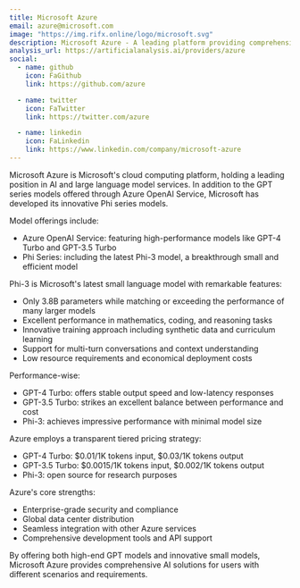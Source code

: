 ```yaml
---
title: Microsoft Azure
email: azure@microsoft.com
image: "https://img.rifx.online/logo/microsoft.svg"
description: Microsoft Azure - A leading platform providing comprehensive cloud computing and AI services
analysis_url: https://artificialanalysis.ai/providers/azure
social:
  - name: github
    icon: FaGithub
    link: https://github.com/azure

  - name: twitter
    icon: FaTwitter
    link: https://twitter.com/azure

  - name: linkedin
    icon: FaLinkedin
    link: https://www.linkedin.com/company/microsoft-azure
---
```


Microsoft Azure is Microsoft's cloud computing platform, holding a leading position in AI and large language model services. In addition to the GPT series models offered through Azure OpenAI Service, Microsoft has developed its innovative Phi series models.

Model offerings include:
- Azure OpenAI Service: featuring high-performance models like GPT-4 Turbo and GPT-3.5 Turbo
- Phi Series: including the latest Phi-3 model, a breakthrough small and efficient model

Phi-3 is Microsoft's latest small language model with remarkable features:
- Only 3.8B parameters while matching or exceeding the performance of many larger models
- Excellent performance in mathematics, coding, and reasoning tasks
- Innovative training approach including synthetic data and curriculum learning
- Support for multi-turn conversations and context understanding
- Low resource requirements and economical deployment costs

Performance-wise:
- GPT-4 Turbo: offers stable output speed and low-latency responses
- GPT-3.5 Turbo: strikes an excellent balance between performance and cost
- Phi-3: achieves impressive performance with minimal model size

Azure employs a transparent tiered pricing strategy:
- GPT-4 Turbo: $0.01/1K tokens input, $0.03/1K tokens output
- GPT-3.5 Turbo: $0.0015/1K tokens input, $0.002/1K tokens output
- Phi-3: open source for research purposes

Azure's core strengths:
- Enterprise-grade security and compliance
- Global data center distribution
- Seamless integration with other Azure services
- Comprehensive development tools and API support

By offering both high-end GPT models and innovative small models, Microsoft Azure provides comprehensive AI solutions for users with different scenarios and requirements. 